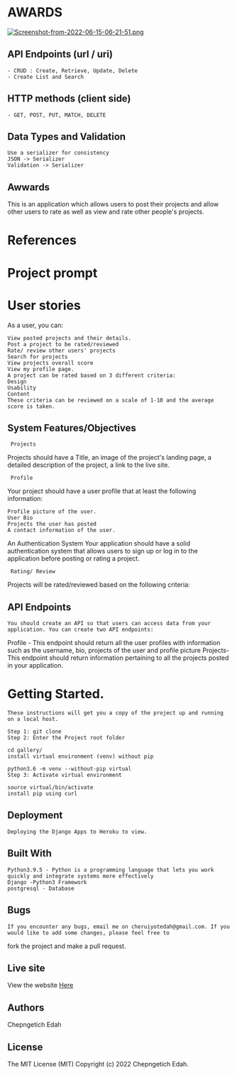 # AWARDS
[![Screenshot-from-2022-06-15-06-21-51.png](https://i.postimg.cc/CxCpB3s1/Screenshot-from-2022-06-15-06-21-51.png)](https://postimg.cc/68QmF1SJ)


## API Endpoints (url / uri)
    - CRUD : Create, Retrieve, Update, Delete 
    - Create List and Search

## HTTP methods (client side)
    - GET, POST, PUT, MATCH, DELETE    
    
## Data Types and Validation
    Use a serializer for consistency 
    JSON -> Serializer
    Validation -> Serializer
    
    
    
## Awwards
This is an application which allows users to post their projects and allow other users to rate as well as view and rate other people's projects.


# References
 


# Project prompt



# User stories
As a user, you can:

    View posted projects and their details.
    Post a project to be rated/reviewed
    Rate/ review other users' projects
    Search for projects 
    View projects overall score
    View my profile page.
    A project can be rated based on 3 different criteria:
    Design
    Usability
    Content
    These criteria can be reviewed on a scale of 1-10 and the average score is taken.

## System Features/Objectives
     Projects
Projects should have a Title, an image of the project's landing page, a detailed description of the project, a link to the live site.

     Profile
Your project should have a user profile that at least the following information:

    Profile picture of the user.
    User Bio
    Projects the user has posted
    A contact information of the user. 
 An Authentication System 
    Your application should have a solid authentication system that allows users to sign up or log in to the application before posting or rating a project.

     Rating/ Review
Projects will be rated/reviewed based on the following criteria:

 
##  API Endpoints
    You should create an API so that users can access data from your application. You can create two API endpoints:

Profile - This endpoint should return all the user profiles with information such as the username, bio, projects of the user and profile picture
Projects- This endpoint should return information pertaining to all the projects posted in your application.


# Getting Started.

    These instructions will get you a copy of the project up and running on a local host.

    Step 1: git clone
    Step 2: Enter the Project root folder

    cd gallery/
    install virtual environment (venv) without pip

    python3.6 -m venv --without-pip virtual
    Step 3: Activate virtual environment

    source virtual/bin/activate
    install pip using curl


## Deployment

    Deploying the Django Apps to Heroku to view.

## Built With

    Python3.9.5 - Python is a programming language that lets you work quickly and integrate systems more effectively
    Django -Python3 Framework
    postgresql - Database
## Bugs

    If you encounter any bugs, email me on cheruiyotedah@gmail.com. If you would like to add some changes, please feel free to
fork the project and make a pull request.

## Live site

View the website <a href="#">Here</a>

## Authors

Chepngetich Edah

## License

The MIT License (MIT) Copyright (c) 2022 Chepngetich Edah.




